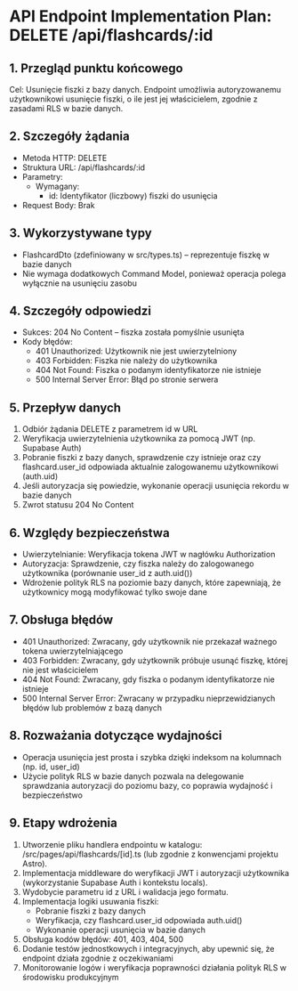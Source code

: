 # API Endpoint Implementation Plan: DELETE /api/flashcards/:id

## 1. Przegląd punktu końcowego

Cel: Usunięcie fiszki z bazy danych. Endpoint umożliwia autoryzowanemu użytkownikowi usunięcie fiszki, o ile jest jej właścicielem, zgodnie z zasadami RLS w bazie danych.

## 2. Szczegóły żądania

- Metoda HTTP: DELETE
- Struktura URL: /api/flashcards/:id
- Parametry:
  - Wymagany:
    - id: Identyfikator (liczbowy) fiszki do usunięcia
- Request Body: Brak

## 3. Wykorzystywane typy

- FlashcardDto (zdefiniowany w src/types.ts) – reprezentuje fiszkę w bazie danych
- Nie wymaga dodatkowych Command Model, ponieważ operacja polega wyłącznie na usunięciu zasobu

## 4. Szczegóły odpowiedzi

- Sukces: 204 No Content – fiszka została pomyślnie usunięta
- Kody błędów:
  - 401 Unauthorized: Użytkownik nie jest uwierzytelniony
  - 403 Forbidden: Fiszka nie należy do użytkownika
  - 404 Not Found: Fiszka o podanym identyfikatorze nie istnieje
  - 500 Internal Server Error: Błąd po stronie serwera

## 5. Przepływ danych

1. Odbiór żądania DELETE z parametrem id w URL
2. Weryfikacja uwierzytelnienia użytkownika za pomocą JWT (np. Supabase Auth)
3. Pobranie fiszki z bazy danych, sprawdzenie czy istnieje oraz czy flashcard.user_id odpowiada aktualnie zalogowanemu użytkownikowi (auth.uid)
4. Jeśli autoryzacja się powiedzie, wykonanie operacji usunięcia rekordu w bazie danych
5. Zwrot statusu 204 No Content

## 6. Względy bezpieczeństwa

- Uwierzytelnianie: Weryfikacja tokena JWT w nagłówku Authorization
- Autoryzacja: Sprawdzenie, czy fiszka należy do zalogowanego użytkownika (porównanie user_id z auth.uid())
- Wdrożenie polityk RLS na poziomie bazy danych, które zapewniają, że użytkownicy mogą modyfikować tylko swoje dane

## 7. Obsługa błędów

- 401 Unauthorized: Zwracany, gdy użytkownik nie przekazał ważnego tokena uwierzytelniającego
- 403 Forbidden: Zwracany, gdy użytkownik próbuje usunąć fiszkę, której nie jest właścicielem
- 404 Not Found: Zwracany, gdy fiszka o podanym identyfikatorze nie istnieje
- 500 Internal Server Error: Zwracany w przypadku nieprzewidzianych błędów lub problemów z bazą danych

## 8. Rozważania dotyczące wydajności

- Operacja usunięcia jest prosta i szybka dzięki indeksom na kolumnach (np. id, user_id)
- Użycie polityk RLS w bazie danych pozwala na delegowanie sprawdzania autoryzacji do poziomu bazy, co poprawia wydajność i bezpieczeństwo

## 9. Etapy wdrożenia

1. Utworzenie pliku handlera endpointu w katalogu: /src/pages/api/flashcards/[id].ts (lub zgodnie z konwencjami projektu Astro).
2. Implementacja middleware do weryfikacji JWT i autoryzacji użytkownika (wykorzystanie Supabase Auth i kontekstu locals).
3. Wydobycie parametru id z URL i walidacja jego formatu.
4. Implementacja logiki usuwania fiszki:
   - Pobranie fiszki z bazy danych
   - Weryfikacja, czy flashcard.user_id odpowiada auth.uid()
   - Wykonanie operacji usunięcia w bazie danych
5. Obsługa kodów błędów: 401, 403, 404, 500
6. Dodanie testów jednostkowych i integracyjnych, aby upewnić się, że endpoint działa zgodnie z oczekiwaniami
7. Monitorowanie logów i weryfikacja poprawności działania polityk RLS w środowisku produkcyjnym
